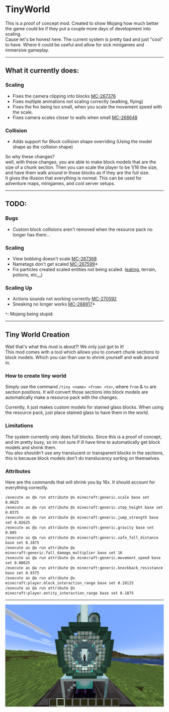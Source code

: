 # TinyWorld
This is a proof of concept mod. 
Created to show Mojang how much better the game could be if they put a couple more days of development into scaling.  
Cause let's be honest here. The current system is pretty bad and just "cool" to have. Where it could be useful and allow for sick minigames and immersive gameplay.


---

## What it currently does:
### Scaling
- Fixes the camera clipping into blocks [MC-267376](https://bugs.mojang.com/browse/MC-267376)
- Fixes multiple animations not scaling correctly (walking, flying)
- Fixes the fov being too small, when you scale the movement speed with the scale.
- Fixes camera scales closer to walls when small [MC-268648](https://bugs.mojang.com/browse/MC-268648)
### Collision
- Adds support for Block collision shape overriding (Using the model shape as the collision shape)

So why these changes?  
well, with these changes, you are able to make block models that are the size of a chunk section. 
Then you can scale the player to be 1/16 the size, and have them walk around in those blocks as if they are the full size.  
It gives the illusion that everything is normal. This can be used for adventure maps, minigames, and cool server setups.

---

## TODO:
### Bugs
- Custom block collisions aren't removed when the resource pack no longer has them...
### Scaling
- View bobbing doesn't scale [MC-267368](https://bugs.mojang.com/browse/MC-267368)
- Nametags don't get scaled [MC-267599](https://bugs.mojang.com/browse/MC-267599)*
- Fix particles created scaled entities not being scaled. ([eating](https://bugs.mojang.com/browse/MC-270594), terrain, potions, etc[.](https://bugs.mojang.com/browse/MC-270878)[.](https://bugs.mojang.com/browse/MC-270942)[.](https://bugs.mojang.com/browse/MC-270801))
### Scaling Up
- Actions sounds not working correctly [MC-270592](https://bugs.mojang.com/browse/MC-270592)
- Sneaking no longer works [MC-268917](https://bugs.mojang.com/browse/MC-268917)*

`*`: Mojang being stupid.

---
## Tiny World Creation
Wait that's what this mod is about?! We only just got to it!  
This mod comes with a tool which allows you to convert chunk sections to block models. 
Which you can than use to shrink yourself and walk around in.  

### How to create tiny world
Simply use the command `/tiny <name> <from> <to>`, where `from` & `to` are section positions. 
It will convert those sections into block models are automatically make a resource pack with the changes.  
  
Currently, it just makes custom models for stained glass blocks. When using the resource pack, 
just place stained glass to have them in the world.

### Limitations
The system currently only does full blocks. Since this is a proof of concept, 
and im pretty busy, so im not sure if ill have time to automatically get block models and shrink them.  
You also shouldn't use any translucent or transparent blocks in the sections, 
this is because block models don't do translucency sorting on themselves.

### Attributes
Here are the commands that will shrink you by 16x. It should account for everything correctly.
```
/execute as @a run attribute @s minecraft:generic.scale base set 0.0625
/execute as @a run attribute @s minecraft:generic.step_height base set 0.0375
/execute as @a run attribute @s minecraft:generic.jump_strength base set 0.02625
/execute as @a run attribute @s minecraft:generic.gravity base set 0.005
/execute as @a run attribute @s minecraft:generic.safe_fall_distance base set 0.1875
/execute as @a run attribute @s minecraft:generic.fall_damage_multiplier base set 16
/execute as @a run attribute @s minecraft:generic.movement_speed base set 0.00625
/execute as @a run attribute @s minecraft:generic.knockback_resistance base set 0.9375
/execute as @a run attribute @s minecraft:player.block_interaction_range base set 0.28125
/execute as @a run attribute @s minecraft:player.entity_interaction_range base set 0.1875
```

---

<img src="https://github.com/fxmorin/TinyWorld/blob/master/img/example.png?raw=true" alt="Orb example"/>
